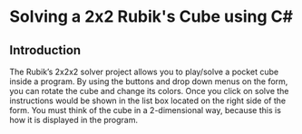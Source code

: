 # Solving a 2x2 Rubik's Cube using C#

## Introduction 

The Rubik’s 2x2x2 solver project allows you to play/solve a pocket cube inside a program. By using the buttons and drop down menus on the form, you can rotate the cube and change its colors. Once you click on solve the instructions would be shown in the list box located on the right side of the form. You must think of the cube in a 2-dimensional way, because this is how it is displayed in the program. 

